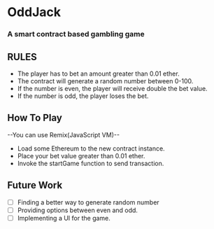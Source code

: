 # OddJack
### A smart contract based gambling game

## RULES
* The player has to bet an amount greater than 0.01 ether.
* The contract will generate a random number between 0-100. 
* If the number is even, the player will receive double the bet value.
* If the number is odd, the player loses the bet.

## How To Play
--You can use Remix(JavaScript VM)--
* Load some Ethereum to the new contract instance.
* Place your bet value greater than 0.01 ether.
* Invoke the startGame function to send transaction.

## Future Work

- [ ] Finding a better way to generate random number  
- [ ] Providing options between even and odd.
- [ ] Implementing a UI for the game.
